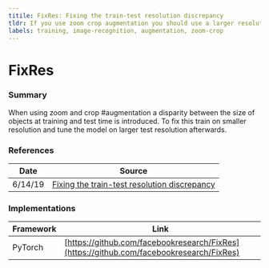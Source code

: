 ```yaml
---
titile: FixRes: Fixing the train-test resolution discrepancy
tldr: If you use zoom crop augmentation you should use a larger resolution at test than training time and tune your model on the larger resolution.
labels: training, image-recognition, augmentation, zoom-crop
---
```

# FixRes

### Summary

When using zoom and crop #augmentation a disparity between the size of objects at training and test time is introduced. To fix this train on smaller resolution and tune the model on larger test resolution afterwards.





### References

| Date | Source |
| --- | --- |
| 6/14/19 | [Fixing the train-test resolution discrepancy](https://arxiv.org/abs/1906.06423) |


### Implementations

| Framework | Link |
| --- | --- |
| PyTorch | [https://github.com/facebookresearch/FixRes](https://github.com/facebookresearch/FixRes) |
